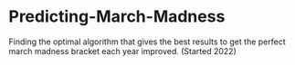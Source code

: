 # Predicting-March-Madness
Finding the optimal algorithm that gives the best results to get the perfect march madness bracket each year improved. (Started 2022)

